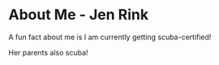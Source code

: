 # About Me - Jen Rink

A fun fact about me is I am currently getting scuba-certified!

Her parents also scuba!